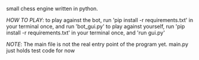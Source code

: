 small chess engine written in python.

_HOW TO PLAY_:
to play against the bot, run 'pip install -r requirements.txt' in your terminal once, and run 'bot_gui.py'
to play against yourself, run 'pip install -r requirements.txt' in your terminal once, and 'run gui.py'

_NOTE_:
The main file is not the real entry point of the program yet. main.py just holds test code for now
